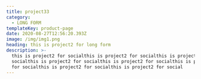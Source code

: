 ```yaml
---
title: project33
category:
  - LONG FORM
templateKey: product-page
date: 2020-08-27T12:56:20.393Z
image: /img/img1.png
heading: this is project2 for long form
description: >-
  this is project2 for socialthis is project2 for socialthis is project2 for
  socialthis is project2 for socialthis is project2 for socialthis is project2
  for socialthis is project2 for socialthis is project2 for social
---
```


